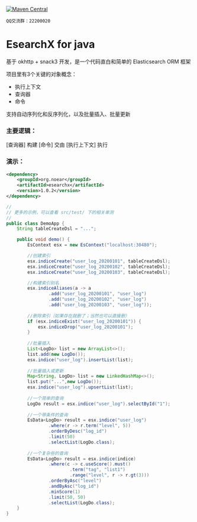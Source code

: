 [![Maven Central](https://img.shields.io/maven-central/v/org.noear/esearchx.svg)](https://mvnrepository.com/search?q=esearchx)

` QQ交流群：22200020 `


# EsearchX for java

基于 okhttp + snack3 开发，是一个代码直白和简单的 Elasticsearch ORM 框架

项目里有3个关键的对象概念：

* 执行上下文
* 查询器
* 命令

支持自动序列化和反序列化，以及批量插入、批量更新

### 主要逻辑：

[查询器] 构建 [命令] 交由 [执行上下文] 执行

### 演示：

```xml
<dependency>
    <groupId>org.noear</groupId>
    <artifactId>esearchx</artifactId>
    <version>1.0.2</version>
</dependency>
```

```java
//
// 更多的示例，可以查看 src/test/ 下的相关单测
//
public class DemoApp {
    String tableCreateDsl = "...";

    public void demo() {
        EsContext esx = new EsContext("localhost:30480");

        //创建索引
        esx.indiceCreate("user_log_20200101", tableCreateDsl);
        esx.indiceCreate("user_log_20200102", tableCreateDsl);
        esx.indiceCreate("user_log_20200103", tableCreateDsl);

        //构建索引别名
        esx.indiceAliases(a -> a
                .add("user_log_20200101", "user_log")
                .add("user_log_20200102", "user_log")
                .add("user_log_20200103", "user_log"));
        
        //删除索引（如果存在就删了；当然也可以直接删）
        if (esx.indiceExist("user_log_20200101")) {
            esx.indiceDrop("user_log_20200101");
        }
        
        //批量插入
        List<LogDo> list = new ArrayList<>();
        list.add(new LogDo());
        esx.indice("user_log").insertList(list);
        
        //批量插入或更新
        Map<String, LogDo> list = new LinkedHashMap<>();
        list.put("...",new LogDo());
        esx.indice("user_log").upsertList(list);
        
        //一个简单的查询
        LogDo result = esx.indice("user_log").selectById("1");
        
        //一个带条件的查询
        EsData<LogDo> result = esx.indice("user_log")
                .where(r -> r.term("level", 5))
                .orderByDesc("log_id")
                .limit(50)
                .selectList(LogDo.class);
        
        //一个复杂些的查询
        EsData<LogDo> result = esx.indice(indice)
                .where(c -> c.useScore().must()
                        .term("tag", "list1")
                        .range("level", r -> r.gt(3)))
                .orderByAsc("level")
                .andByAsc("log_id")
                .minScore(1)
                .limit(50, 50)
                .selectList(LogDo.class);
    }
}

```

